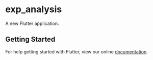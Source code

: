 # exp_analysis

A new Flutter application.

## Getting Started

For help getting started with Flutter, view our online
[documentation](https://flutter.io/).
